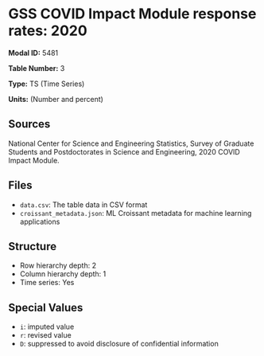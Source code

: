 # GSS COVID Impact Module response rates: 2020

**Modal ID:** 5481

**Table Number:** 3

**Type:** TS (Time Series)

**Units:** (Number and percent)

## Sources

National Center for Science and Engineering Statistics, Survey of Graduate Students and Postdoctorates in Science and Engineering, 2020 COVID Impact Module.

## Files

- `data.csv`: The table data in CSV format
- `croissant_metadata.json`: ML Croissant metadata for machine learning applications

## Structure

- Row hierarchy depth: 2
- Column hierarchy depth: 1
- Time series: Yes

## Special Values

- `i`: imputed value
- `r`: revised value
- `D`: suppressed to avoid disclosure of confidential information
